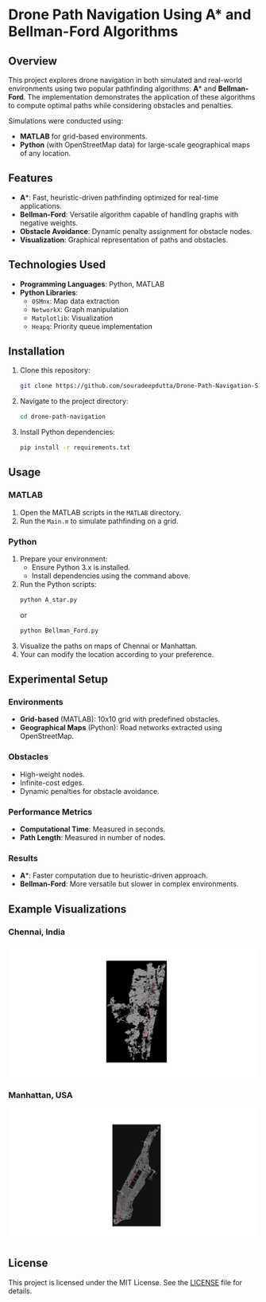 # Drone Path Navigation Using A* and Bellman-Ford Algorithms

## Overview
This project explores drone navigation in both simulated and real-world environments using two popular pathfinding algorithms: **A*** and **Bellman-Ford**. The implementation demonstrates the application of these algorithms to compute optimal paths while considering obstacles and penalties. 

Simulations were conducted using:
- **MATLAB** for grid-based environments.
- **Python** (with OpenStreetMap data) for large-scale geographical maps of any location.

## Features
- **A***: Fast, heuristic-driven pathfinding optimized for real-time applications.
- **Bellman-Ford**: Versatile algorithm capable of handling graphs with negative weights.
- **Obstacle Avoidance**: Dynamic penalty assignment for obstacle nodes.
- **Visualization**: Graphical representation of paths and obstacles.

## Technologies Used
- **Programming Languages**: Python, MATLAB
- **Python Libraries**:
  - `OSMnx`: Map data extraction
  - `NetworkX`: Graph manipulation
  - `Matplotlib`: Visualization
  - `Heapq`: Priority queue implementation

## Installation
1. Clone this repository:
   ```bash
   git clone https://github.com/souradeepdutta/Drone-Path-Navigation-Simulation.git
   ```
2. Navigate to the project directory:
   ```bash
   cd drone-path-navigation
   ```
3. Install Python dependencies:
   ```bash
   pip install -r requirements.txt
   ```

## Usage
### MATLAB
1. Open the MATLAB scripts in the `MATLAB` directory.
2. Run the `Main.m` to simulate pathfinding on a grid.

### Python
1. Prepare your environment:
   - Ensure Python 3.x is installed.
   - Install dependencies using the command above.
2. Run the Python scripts:
   ```bash
   python A_star.py
   ```
   or
   ```bash
   python Bellman_Ford.py
   ```
3. Visualize the paths on maps of Chennai or Manhattan.
4. Your can modify the location according to your preference.

## Experimental Setup
### Environments
- **Grid-based** (MATLAB): 10x10 grid with predefined obstacles.
- **Geographical Maps** (Python): Road networks extracted using OpenStreetMap.

### Obstacles
- High-weight nodes.
- Infinite-cost edges.
- Dynamic penalties for obstacle avoidance.

### Performance Metrics
- **Computational Time**: Measured in seconds.
- **Path Length**: Measured in number of nodes.

### Results
- **A***: Faster computation due to heuristic-driven approach.
- **Bellman-Ford**: More versatile but slower in complex environments.

## Example Visualizations
### Chennai, India
![Chennai A* Path](images/Chennai_1_astar.png)

### Manhattan, USA
![Manhattan Bellman-Ford Path](images/Manhatten_1_Bellman.png)

## License
This project is licensed under the MIT License. See the [LICENSE](LICENSE) file for details.
